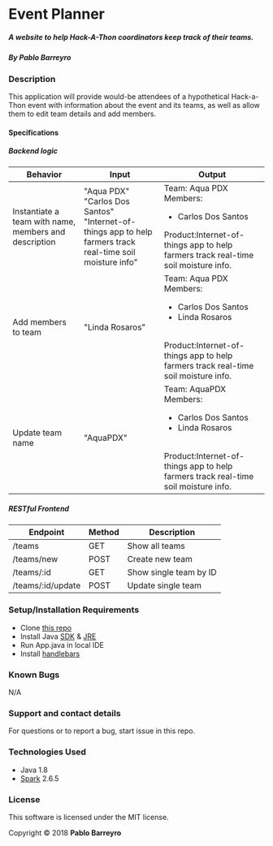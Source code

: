 # Event Planner

##### A website to help Hack-A-Thon coordinators keep track of their teams.

##### By _**Pablo Barreyro**_

### Description

This application will provide would-be attendees of a hypothetical Hack-a-Thon event with information about the event and its teams, as well as allow them to edit team details and add members.
#### Specifications

##### Backend logic
| Behavior | Input | Output |
| --- | --- | --- |
| Instantiate a team with name, members and description | "Aqua PDX"<br>"Carlos Dos Santos"<br>"Internet-of-things app to help farmers track real-time soil moisture info" | Team: Aqua PDX<br>Members:<ul><li>Carlos Dos Santos</li></ul>Product:Internet-of-things app to help farmers track real-time soil moisture info. |
| Add members to team | "Linda Rosaros" | Team: Aqua PDX<br>Members:<ul><li>Carlos Dos Santos</li><li>Linda Rosaros</li></ul><br>Product:Internet-of-things app to help farmers track real-time soil moisture info. |
| Update team name | "AquaPDX" | Team: AquaPDX<br>Members:<ul><li>Carlos Dos Santos</li><li>Linda Rosaros</li></ul><br>Product:Internet-of-things app to help farmers track real-time soil moisture info. |


##### RESTful Frontend
| Endpoint | Method | Description |
| --- | --- | --- |
| /teams | GET | Show all teams  |
| /teams/new  | POST | Create new team |
| /teams/:id  | GET | Show single team by ID |
| /teams/:id/update  | POST | Update single team |



### Setup/Installation Requirements

* Clone [this repo](https://github.com/Pabarreyro/hack-planner)
* Install Java [SDK](http://www.oracle.com/technetwork/java/javase/downloads/jdk8-downloads-2133151.html) & [JRE](http://www.java.com/en/)
* Run App.java in local IDE
* Install [handlebars](http://handlebarsjs.com/)

### Known Bugs

N/A

### Support and contact details

For questions or to report a bug, start issue in this repo.

### Technologies Used

* Java 1.8
* [Spark](http://sparkjava.com/) 2.6.5


### License

This software is licensed under the MIT license.

Copyright © 2018 **Pablo Barreyro**
